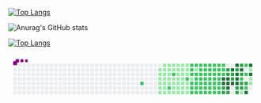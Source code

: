 

[![Top Langs](https://github-readme-stats.vercel.app/api/top-langs/?username=blackgreenc&layout=compact&exclude_repo=loginsystem,algorithm_and_datastruct,Donation_Tree,spring_practice)](https://github.com/anuraghazra/github-readme-stats)

![Anurag's GitHub stats](https://github-readme-stats.vercel.app/api?username=blackgreenc&show_icons=true&theme=tokyonight)


[![Top Langs](https://github-readme-stats.vercel.app/api/top-langs/?username=blackgreenc&layout=compact&theme=tokyonight)](https://github.com/anuraghazra/github-readme-stats)

<svg viewBox="-16 -32 880 192" width="880" height="192" xmlns="http://www.w3.org/2000/svg"><style>@keyframes c0{56.32%{fill:var(--c2)}56.34%,to{fill:var(--ce)}}@keyframes c1{11.4%{fill:var(--c1)}11.42%,to{fill:var(--ce)}}@keyframes c2{11.65%{fill:var(--c1)}11.67%,to{fill:var(--ce)}}@keyframes c3{17.86%{fill:var(--c1)}17.88%,to{fill:var(--ce)}}@keyframes c4{18.1%{fill:var(--c1)}18.12%,to{fill:var(--ce)}}@keyframes c5{18.35%{fill:var(--c1)}18.37%,to{fill:var(--ce)}}@keyframes c6{22.07%{fill:var(--c1)}22.09%,to{fill:var(--ce)}}@keyframes c7{8.43%{fill:var(--c1)}8.45%,to{fill:var(--ce)}}@keyframes c8{11.16%{fill:var(--c1)}11.18%,to{fill:var(--ce)}}@keyframes c9{11.9%{fill:var(--c1)}11.92%,to{fill:var(--ce)}}@keyframes ca{17.61%{fill:var(--c1)}17.63%,to{fill:var(--ce)}}@keyframes cb{17.36%{fill:var(--c1)}17.38%,to{fill:var(--ce)}}@keyframes cc{18.6%{fill:var(--c1)}18.62%,to{fill:var(--ce)}}@keyframes cd{18.85%{fill:var(--c1)}18.87%,to{fill:var(--ce)}}@keyframes ce{8.67%{fill:var(--c1)}8.69%,to{fill:var(--ce)}}@keyframes cf{10.91%{fill:var(--c1)}10.93%,to{fill:var(--ce)}}@keyframes cg{12.15%{fill:var(--c1)}12.17%,to{fill:var(--ce)}}@keyframes ch{12.4%{fill:var(--c1)}12.42%,to{fill:var(--ce)}}@keyframes ci{17.11%{fill:var(--c1)}17.13%,to{fill:var(--ce)}}@keyframes cj{50.11%{fill:var(--c2)}50.13%,to{fill:var(--ce)}}@keyframes ck{19.1%{fill:var(--c1)}19.12%,to{fill:var(--ce)}}@keyframes cl{8.92%{fill:var(--c1)}8.94%,to{fill:var(--ce)}}@keyframes cm{10.66%{fill:var(--c1)}10.68%,to{fill:var(--ce)}}@keyframes cn{51.11%{fill:var(--c2)}51.13%,to{fill:var(--ce)}}@keyframes co{12.65%{fill:var(--c1)}12.67%,to{fill:var(--ce)}}@keyframes cp{16.86%{fill:var(--c1)}16.88%,to{fill:var(--ce)}}@keyframes cq{16.62%{fill:var(--c1)}16.64%,to{fill:var(--ce)}}@keyframes cr{19.34%{fill:var(--c1)}19.36%,to{fill:var(--ce)}}@keyframes cs{9.17%{fill:var(--c1)}9.19%,to{fill:var(--ce)}}@keyframes ct{10.41%{fill:var(--c1)}10.43%,to{fill:var(--ce)}}@keyframes cu{14.63%{fill:var(--c1)}14.65%,to{fill:var(--ce)}}@keyframes cv{12.89%{fill:var(--c1)}12.91%,to{fill:var(--ce)}}@keyframes cw{15.13%{fill:var(--c1)}15.15%,to{fill:var(--ce)}}@keyframes cx{16.37%{fill:var(--c1)}16.39%,to{fill:var(--ce)}}@keyframes cy{19.59%{fill:var(--c1)}19.61%,to{fill:var(--ce)}}@keyframes cz{9.42%{fill:var(--c1)}9.44%,to{fill:var(--ce)}}@keyframes c10{10.16%{fill:var(--c1)}10.18%,to{fill:var(--ce)}}@keyframes c11{13.39%{fill:var(--c1)}13.41%,to{fill:var(--ce)}}@keyframes c12{13.14%{fill:var(--c1)}13.16%,to{fill:var(--ce)}}@keyframes c13{15.37%{fill:var(--c1)}15.39%,to{fill:var(--ce)}}@keyframes c14{16.12%{fill:var(--c1)}16.14%,to{fill:var(--ce)}}@keyframes c15{19.84%{fill:var(--c1)}19.86%,to{fill:var(--ce)}}@keyframes c16{9.67%{fill:var(--c1)}9.69%,to{fill:var(--ce)}}@keyframes c17{9.92%{fill:var(--c1)}9.94%,to{fill:var(--ce)}}@keyframes c18{13.64%{fill:var(--c1)}13.66%,to{fill:var(--ce)}}@keyframes c19{34.23%{fill:var(--c2)}34.25%,to{fill:var(--ce)}}@keyframes c1a{15.62%{fill:var(--c1)}15.64%,to{fill:var(--ce)}}@keyframes c1b{15.87%{fill:var(--c1)}15.89%,to{fill:var(--ce)}}@keyframes c1c{20.09%{fill:var(--c1)}20.11%,to{fill:var(--ce)}}@keyframes c1d{52.6%{fill:var(--c2)}52.62%,to{fill:var(--ce)}}@keyframes c1e{33.49%{fill:var(--c2)}33.51%,to{fill:var(--ce)}}@keyframes c1f{34.73%{fill:var(--c2)}34.75%,to{fill:var(--ce)}}@keyframes c1g{34.48%{fill:var(--c1)}34.5%,to{fill:var(--ce)}}@keyframes c1h{44.66%{fill:var(--c2)}44.68%,to{fill:var(--ce)}}@keyframes c1i{44.41%{fill:var(--c2)}44.43%,to{fill:var(--ce)}}@keyframes c1j{48.63%{fill:var(--c2)}48.65%,to{fill:var(--ce)}}@keyframes c1k{32.99%{fill:var(--c2)}33.01%,to{fill:var(--ce)}}@keyframes c1l{33.24%{fill:var(--c1)}33.26%,to{fill:var(--ce)}}@keyframes c1m{34.98%{fill:var(--c2)}35%,to{fill:var(--ce)}}@keyframes c1n{41.18%{fill:var(--c2)}41.2%,to{fill:var(--ce)}}@keyframes c1o{41.43%{fill:var(--c2)}41.45%,to{fill:var(--ce)}}@keyframes c1p{44.16%{fill:var(--c2)}44.18%,to{fill:var(--ce)}}@keyframes c1q{45.4%{fill:var(--c2)}45.42%,to{fill:var(--ce)}}@keyframes c1r{38.2%{fill:var(--c2)}38.22%,to{fill:var(--ce)}}@keyframes c1s{38.45%{fill:var(--c2)}38.47%,to{fill:var(--ce)}}@keyframes c1t{35.23%{fill:var(--c2)}35.25%,to{fill:var(--ce)}}@keyframes c1u{40.93%{fill:var(--c2)}40.95%,to{fill:var(--ce)}}@keyframes c1v{41.68%{fill:var(--c2)}41.7%,to{fill:var(--ce)}}@keyframes c1w{43.91%{fill:var(--c2)}43.93%,to{fill:var(--ce)}}@keyframes c1x{45.65%{fill:var(--c2)}45.67%,to{fill:var(--ce)}}@keyframes c1y{37.96%{fill:var(--c2)}37.98%,to{fill:var(--ce)}}@keyframes c1z{38.7%{fill:var(--c2)}38.72%,to{fill:var(--ce)}}@keyframes c20{35.47%{fill:var(--c2)}35.49%,to{fill:var(--ce)}}@keyframes c21{40.68%{fill:var(--c2)}40.7%,to{fill:var(--ce)}}@keyframes c22{41.93%{fill:var(--c2)}41.95%,to{fill:var(--ce)}}@keyframes c23{43.66%{fill:var(--c2)}43.68%,to{fill:var(--ce)}}@keyframes c24{45.9%{fill:var(--c2)}45.92%,to{fill:var(--ce)}}@keyframes c25{37.71%{fill:var(--c2)}37.73%,to{fill:var(--ce)}}@keyframes c26{38.95%{fill:var(--c2)}38.97%,to{fill:var(--ce)}}@keyframes c27{35.72%{fill:var(--c2)}35.74%,to{fill:var(--ce)}}@keyframes c28{40.44%{fill:var(--c2)}40.46%,to{fill:var(--ce)}}@keyframes c29{42.17%{fill:var(--c2)}42.19%,to{fill:var(--ce)}}@keyframes c2a{43.41%{fill:var(--c2)}43.43%,to{fill:var(--ce)}}@keyframes c2b{46.14%{fill:var(--c2)}46.16%,to{fill:var(--ce)}}@keyframes c2c{37.46%{fill:var(--c2)}37.48%,to{fill:var(--ce)}}@keyframes c2d{39.2%{fill:var(--c2)}39.22%,to{fill:var(--ce)}}@keyframes c2e{35.97%{fill:var(--c2)}35.99%,to{fill:var(--ce)}}@keyframes c2f{40.19%{fill:var(--c2)}40.21%,to{fill:var(--ce)}}@keyframes c2g{42.42%{fill:var(--c2)}42.44%,to{fill:var(--ce)}}@keyframes c2h{43.17%{fill:var(--c2)}43.19%,to{fill:var(--ce)}}@keyframes c2i{46.39%{fill:var(--c2)}46.41%,to{fill:var(--ce)}}@keyframes c2j{37.21%{fill:var(--c2)}37.23%,to{fill:var(--ce)}}@keyframes c2k{39.44%{fill:var(--c2)}39.46%,to{fill:var(--ce)}}@keyframes c2l{36.22%{fill:var(--c2)}36.24%,to{fill:var(--ce)}}@keyframes c2m{39.94%{fill:var(--c2)}39.96%,to{fill:var(--ce)}}@keyframes c2n{42.67%{fill:var(--c2)}42.69%,to{fill:var(--ce)}}@keyframes c2o{42.92%{fill:var(--c2)}42.94%,to{fill:var(--ce)}}@keyframes c2p{46.64%{fill:var(--c2)}46.66%,to{fill:var(--ce)}}@keyframes c2q{36.96%{fill:var(--c2)}36.98%,to{fill:var(--ce)}}@keyframes c2r{36.71%{fill:var(--c2)}36.73%,to{fill:var(--ce)}}@keyframes c2s{36.47%{fill:var(--c2)}36.49%,to{fill:var(--ce)}}@keyframes c2t{82.87%{fill:var(--c4)}82.89%,to{fill:var(--ce)}}@keyframes c2u{83.12%{fill:var(--c4)}83.14%,to{fill:var(--ce)}}@keyframes c2v{73.44%{fill:var(--c3)}73.46%,to{fill:var(--ce)}}@keyframes c2w{73.69%{fill:var(--c3)}73.71%,to{fill:var(--ce)}}@keyframes c2x{71.7%{fill:var(--c3)}71.72%,to{fill:var(--ce)}}@keyframes c2y{71.95%{fill:var(--c3)}71.97%,to{fill:var(--ce)}}@keyframes c2z{82.62%{fill:var(--c4)}82.64%,to{fill:var(--ce)}}@keyframes c30{82.37%{fill:var(--c4)}82.39%,to{fill:var(--ce)}}@keyframes c31{83.61%{fill:var(--c4)}83.63%,to{fill:var(--ce)}}@keyframes c32{73.94%{fill:var(--c3)}73.96%,to{fill:var(--ce)}}@keyframes c33{80.88%{fill:var(--c4)}80.9%,to{fill:var(--ce)}}@keyframes c34{78.65%{fill:var(--c3)}78.67%,to{fill:var(--ce)}}@keyframes c35{78.9%{fill:var(--c3)}78.92%,to{fill:var(--ce)}}@keyframes c36{82.12%{fill:var(--c4)}82.14%,to{fill:var(--ce)}}@keyframes c37{80.39%{fill:var(--c4)}80.41%,to{fill:var(--ce)}}@keyframes c38{80.14%{fill:var(--c3)}80.16%,to{fill:var(--ce)}}@keyframes c39{81.38%{fill:var(--c4)}81.4%,to{fill:var(--ce)}}@keyframes c3a{79.15%{fill:var(--c4)}79.17%,to{fill:var(--ce)}}@keyframes c3b{81.88%{fill:var(--c4)}81.9%,to{fill:var(--ce)}}@keyframes c3c{74.68%{fill:var(--c3)}74.7%,to{fill:var(--ce)}}@keyframes c3d{66.49%{fill:var(--c3)}66.51%,to{fill:var(--ce)}}@keyframes c3e{70.21%{fill:var(--c3)}70.23%,to{fill:var(--ce)}}@keyframes c3f{79.89%{fill:var(--c4)}79.91%,to{fill:var(--ce)}}@keyframes c3g{69.22%{fill:var(--c3)}69.24%,to{fill:var(--ce)}}@keyframes c3h{68.97%{fill:var(--c2)}68.99%,to{fill:var(--ce)}}@keyframes c3i{75.18%{fill:var(--c3)}75.2%,to{fill:var(--ce)}}@keyframes c3j{74.93%{fill:var(--c3)}74.95%,to{fill:var(--ce)}}@keyframes c3k{66.24%{fill:var(--c1)}66.26%,to{fill:var(--ce)}}@keyframes c3l{29.77%{fill:var(--c2)}29.79%,to{fill:var(--ce)}}@keyframes c3m{64.01%{fill:var(--c2)}64.03%,to{fill:var(--ce)}}@keyframes c3n{68.48%{fill:var(--c3)}68.5%,to{fill:var(--ce)}}@keyframes c3o{68.23%{fill:var(--c2)}68.25%,to{fill:var(--ce)}}@keyframes c3p{84.85%{fill:var(--c4)}84.87%,to{fill:var(--ce)}}@keyframes c3q{86.59%{fill:var(--c4)}86.61%,to{fill:var(--ce)}}@keyframes c3r{29.27%{fill:var(--c1)}29.29%,to{fill:var(--ce)}}@keyframes c3s{86.09%{fill:var(--c4)}86.11%,to{fill:var(--ce)}}@keyframes c3t{28.28%{fill:var(--c1)}28.3%,to{fill:var(--ce)}}@keyframes c3u{28.03%{fill:var(--c1)}28.05%,to{fill:var(--ce)}}@keyframes u0{8.43%{transform:scale(0,1)}8.45%,8.67%{transform:scale(.02,1)}8.69%,8.92%{transform:scale(.04,1)}8.94%,9.17%{transform:scale(.06,1)}9.19%,9.42%{transform:scale(.08,1)}9.44%,9.67%{transform:scale(.1,1)}9.69%,9.92%{transform:scale(.13,1)}10.16%,9.94%{transform:scale(.15,1)}10.18%,10.41%{transform:scale(.17,1)}10.43%,10.66%{transform:scale(.19,1)}10.68%,10.91%{transform:scale(.21,1)}10.93%,11.16%{transform:scale(.23,1)}11.18%,11.4%{transform:scale(.25,1)}11.42%,11.65%{transform:scale(.27,1)}11.67%,11.9%{transform:scale(.29,1)}11.92%,12.15%{transform:scale(.31,1)}12.17%,12.4%{transform:scale(.33,1)}12.42%,12.65%{transform:scale(.35,1)}12.67%,12.89%{transform:scale(.38,1)}12.91%,13.14%{transform:scale(.4,1)}13.16%,13.39%{transform:scale(.42,1)}13.41%,13.64%{transform:scale(.44,1)}13.66%,14.63%{transform:scale(.46,1)}14.65%,15.13%{transform:scale(.48,1)}15.15%,15.37%{transform:scale(.5,1)}15.39%,15.62%{transform:scale(.52,1)}15.64%,15.87%{transform:scale(.54,1)}15.89%,16.12%{transform:scale(.56,1)}16.14%,16.37%{transform:scale(.58,1)}16.39%,16.62%{transform:scale(.6,1)}16.64%,16.86%{transform:scale(.63,1)}16.88%,17.11%{transform:scale(.65,1)}17.13%,17.36%{transform:scale(.67,1)}17.38%,17.61%{transform:scale(.69,1)}17.63%,17.86%{transform:scale(.71,1)}17.88%,18.1%{transform:scale(.73,1)}18.12%,18.35%{transform:scale(.75,1)}18.37%,18.6%{transform:scale(.77,1)}18.62%,18.85%{transform:scale(.79,1)}18.87%,19.1%{transform:scale(.81,1)}19.12%,19.34%{transform:scale(.83,1)}19.36%,19.59%{transform:scale(.85,1)}19.61%,19.84%{transform:scale(.88,1)}19.86%,20.09%{transform:scale(.9,1)}20.11%,22.07%{transform:scale(.92,1)}22.09%,28.03%{transform:scale(.94,1)}28.05%,28.28%{transform:scale(.96,1)}28.3%,29.27%{transform:scale(.98,1)}29.29%,to{transform:scale(1,1)}}@keyframes u1{29.77%{transform:scale(0,1)}29.79%,32.99%{transform:scale(.5,1)}33.01%,to{transform:scale(1,1)}}@keyframes u2{33.24%{transform:scale(0,1)}33.26%,to{transform:scale(1,1)}}@keyframes u3{33.49%{transform:scale(0,1)}33.51%,34.23%{transform:scale(.5,1)}34.25%,to{transform:scale(1,1)}}@keyframes u4{34.48%{transform:scale(0,1)}34.5%,to{transform:scale(1,1)}}@keyframes u5{34.73%{transform:scale(0,1)}34.75%,34.98%{transform:scale(.02,1)}35%,35.23%{transform:scale(.04,1)}35.25%,35.47%{transform:scale(.06,1)}35.49%,35.72%{transform:scale(.08,1)}35.74%,35.97%{transform:scale(.1,1)}35.99%,36.22%{transform:scale(.12,1)}36.24%,36.47%{transform:scale(.13,1)}36.49%,36.71%{transform:scale(.15,1)}36.73%,36.96%{transform:scale(.17,1)}36.98%,37.21%{transform:scale(.19,1)}37.23%,37.46%{transform:scale(.21,1)}37.48%,37.71%{transform:scale(.23,1)}37.73%,37.96%{transform:scale(.25,1)}37.98%,38.2%{transform:scale(.27,1)}38.22%,38.45%{transform:scale(.29,1)}38.47%,38.7%{transform:scale(.31,1)}38.72%,38.95%{transform:scale(.33,1)}38.97%,39.2%{transform:scale(.35,1)}39.22%,39.44%{transform:scale(.37,1)}39.46%,39.94%{transform:scale(.38,1)}39.96%,40.19%{transform:scale(.4,1)}40.21%,40.44%{transform:scale(.42,1)}40.46%,40.68%{transform:scale(.44,1)}40.7%,40.93%{transform:scale(.46,1)}40.95%,41.18%{transform:scale(.48,1)}41.2%,41.43%{transform:scale(.5,1)}41.45%,41.68%{transform:scale(.52,1)}41.7%,41.93%{transform:scale(.54,1)}41.95%,42.17%{transform:scale(.56,1)}42.19%,42.42%{transform:scale(.58,1)}42.44%,42.67%{transform:scale(.6,1)}42.69%,42.92%{transform:scale(.62,1)}42.94%,43.17%{transform:scale(.63,1)}43.19%,43.41%{transform:scale(.65,1)}43.43%,43.66%{transform:scale(.67,1)}43.68%,43.91%{transform:scale(.69,1)}43.93%,44.16%{transform:scale(.71,1)}44.18%,44.41%{transform:scale(.73,1)}44.43%,44.66%{transform:scale(.75,1)}44.68%,45.4%{transform:scale(.77,1)}45.42%,45.65%{transform:scale(.79,1)}45.67%,45.9%{transform:scale(.81,1)}45.92%,46.14%{transform:scale(.83,1)}46.16%,46.39%{transform:scale(.85,1)}46.41%,46.64%{transform:scale(.87,1)}46.66%,48.63%{transform:scale(.88,1)}48.65%,50.11%{transform:scale(.9,1)}50.13%,51.11%{transform:scale(.92,1)}51.13%,52.6%{transform:scale(.94,1)}52.62%,56.32%{transform:scale(.96,1)}56.34%,64.01%{transform:scale(.98,1)}64.03%,to{transform:scale(1,1)}}@keyframes u6{66.24%{transform:scale(0,1)}66.26%,to{transform:scale(1,1)}}@keyframes u7{66.49%{transform:scale(0,1)}66.51%,to{transform:scale(1,1)}}@keyframes u8{68.23%{transform:scale(0,1)}68.25%,to{transform:scale(1,1)}}@keyframes u9{68.48%{transform:scale(0,1)}68.5%,to{transform:scale(1,1)}}@keyframes ua{68.97%{transform:scale(0,1)}68.99%,to{transform:scale(1,1)}}@keyframes ub{69.22%{transform:scale(0,1)}69.24%,70.21%{transform:scale(.08,1)}70.23%,71.7%{transform:scale(.17,1)}71.72%,71.95%{transform:scale(.25,1)}71.97%,73.44%{transform:scale(.33,1)}73.46%,73.69%{transform:scale(.42,1)}73.71%,73.94%{transform:scale(.5,1)}73.96%,74.68%{transform:scale(.58,1)}74.7%,74.93%{transform:scale(.67,1)}74.95%,75.18%{transform:scale(.75,1)}75.2%,78.65%{transform:scale(.83,1)}78.67%,78.9%{transform:scale(.92,1)}78.92%,to{transform:scale(1,1)}}@keyframes uc{79.15%{transform:scale(0,1)}79.17%,79.89%{transform:scale(.5,1)}79.91%,to{transform:scale(1,1)}}@keyframes ud{80.14%{transform:scale(0,1)}80.16%,to{transform:scale(1,1)}}@keyframes ue{80.39%{transform:scale(0,1)}80.41%,80.88%{transform:scale(.08,1)}80.9%,81.38%{transform:scale(.15,1)}81.4%,81.88%{transform:scale(.23,1)}81.9%,82.12%{transform:scale(.31,1)}82.14%,82.37%{transform:scale(.38,1)}82.39%,82.62%{transform:scale(.46,1)}82.64%,82.87%{transform:scale(.54,1)}82.89%,83.12%{transform:scale(.62,1)}83.14%,83.61%{transform:scale(.69,1)}83.63%,84.85%{transform:scale(.77,1)}84.87%,86.09%{transform:scale(.85,1)}86.11%,86.59%{transform:scale(.92,1)}86.61%,to{transform:scale(1,1)}}@keyframes s0{0%,99.75%{transform:translate(0,-16px)}.25%{transform:translate(0,0)}9.68%{transform:translate(608px,0)}13.9%,33.75%,9.93%{transform:translate(608px,16px)}11.41%{transform:translate(512px,16px)}11.66%{transform:translate(512px,32px)}12.16%{transform:translate(544px,32px)}12.41%{transform:translate(544px,48px)}13.15%{transform:translate(592px,48px)}13.4%{transform:translate(592px,32px)}13.65%{transform:translate(608px,32px)}14.39%{transform:translate(576px,16px)}15.14%{transform:translate(576px,64px)}15.63%{transform:translate(608px,64px)}15.88%,20.35%,49.13%{transform:translate(608px,80px)}16.63%,21.09%{transform:translate(560px,80px)}16.87%,50.62%{transform:translate(560px,64px)}17.37%{transform:translate(528px,64px)}17.62%{transform:translate(528px,48px)}17.87%{transform:translate(512px,48px)}18.36%{transform:translate(512px,80px)}18.61%{transform:translate(528px,80px)}18.86%{transform:translate(528px,96px)}20.1%,48.88%{transform:translate(608px,96px)}21.34%{transform:translate(560px,96px)}22.08%{transform:translate(512px,96px)}22.33%{transform:translate(512px,112px)}27.3%,65.51%,67.49%{transform:translate(832px,112px)}28.29%,64.52%{transform:translate(832px,48px)}28.54%{transform:translate(848px,48px)}29.03%{transform:translate(848px,16px)}29.53%{transform:translate(816px,16px)}30.02%,63.28%{transform:translate(816px,-16px)}32.75%{transform:translate(640px,-16px)}33.25%{transform:translate(640px,16px)}34.24%{transform:translate(608px,48px)}34.49%{transform:translate(624px,48px)}34.74%,52.11%{transform:translate(624px,32px)}36.48%,61.29%{transform:translate(736px,32px)}36.97%,61.79%{transform:translate(736px,0)}38.21%{transform:translate(656px,0)}38.46%{transform:translate(656px,16px)}39.45%{transform:translate(720px,16px)}39.95%{transform:translate(720px,48px)}41.19%{transform:translate(640px,48px)}41.44%,44.91%{transform:translate(640px,64px)}42.68%,60.55%{transform:translate(720px,64px)}42.93%,46.9%,73.2%{transform:translate(720px,80px)}44.42%,48.39%{transform:translate(624px,80px)}44.67%{transform:translate(624px,64px)}45.41%{transform:translate(640px,96px)}46.65%{transform:translate(720px,96px)}48.64%{transform:translate(624px,96px)}50.12%{transform:translate(544px,80px)}50.37%{transform:translate(544px,64px)}51.12%{transform:translate(560px,32px)}52.61%{transform:translate(624px,0)}55.33%{transform:translate(448px,0)}56.33%{transform:translate(448px,64px)}61.04%,72.46%{transform:translate(720px,32px)}62.28%,77.67%,80.65%{transform:translate(768px,0)}62.53%,77.42%{transform:translate(768px,-16px)}64.27%,68.73%{transform:translate(816px,48px)}66%{transform:translate(800px,112px)}66.25%{transform:translate(800px,96px)}66.5%,74.44%{transform:translate(784px,96px)}66.75%{transform:translate(784px,112px)}67.99%{transform:translate(832px,80px)}68.24%,84.62%{transform:translate(816px,80px)}68.98%,79.4%{transform:translate(800px,48px)}69.23%,75.68%{transform:translate(800px,32px)}69.48%,75.93%{transform:translate(816px,32px)}69.98%,76.43%{transform:translate(816px,0)}70.22%,76.67%{transform:translate(800px,0)}70.47%,76.92%{transform:translate(800px,-16px)}71.22%{transform:translate(752px,-16px)}71.96%,78.41%{transform:translate(752px,32px)}73.45%{transform:translate(736px,80px)}73.7%{transform:translate(736px,96px)}74.69%{transform:translate(784px,80px)}74.94%{transform:translate(800px,80px)}77.92%{transform:translate(752px,0)}78.66%{transform:translate(768px,32px)}78.91%{transform:translate(768px,48px)}79.9%{transform:translate(800px,16px)}80.15%,81.14%{transform:translate(784px,16px)}80.4%{transform:translate(784px,0)}80.89%{transform:translate(768px,16px)}81.89%{transform:translate(784px,64px)}82.38%,83.37%{transform:translate(752px,64px)}82.63%{transform:translate(752px,48px)}82.88%{transform:translate(736px,48px)}83.13%{transform:translate(736px,64px)}83.62%{transform:translate(752px,80px)}84.86%{transform:translate(816px,96px)}85.11%{transform:translate(832px,96px)}86.6%{transform:translate(832px,0)}98.51%{transform:translate(64px,0)}98.76%{transform:translate(64px,-16px)}}@keyframes s1{0%,99.75%{transform:translate(16px,-16px)}.25%{transform:translate(0,-16px)}.5%{transform:translate(0,0)}9.93%{transform:translate(608px,0)}10.17%,14.14%,34%{transform:translate(608px,16px)}11.66%{transform:translate(512px,16px)}11.91%{transform:translate(512px,32px)}12.41%{transform:translate(544px,32px)}12.66%{transform:translate(544px,48px)}13.4%{transform:translate(592px,48px)}13.65%{transform:translate(592px,32px)}13.9%{transform:translate(608px,32px)}14.64%{transform:translate(576px,16px)}15.38%{transform:translate(576px,64px)}15.88%{transform:translate(608px,64px)}16.13%,20.6%,49.38%{transform:translate(608px,80px)}16.87%,21.34%{transform:translate(560px,80px)}17.12%,50.87%{transform:translate(560px,64px)}17.62%{transform:translate(528px,64px)}17.87%{transform:translate(528px,48px)}18.11%{transform:translate(512px,48px)}18.61%{transform:translate(512px,80px)}18.86%{transform:translate(528px,80px)}19.11%{transform:translate(528px,96px)}20.35%,49.13%{transform:translate(608px,96px)}21.59%{transform:translate(560px,96px)}22.33%{transform:translate(512px,96px)}22.58%{transform:translate(512px,112px)}27.54%,65.76%,67.74%{transform:translate(832px,112px)}28.54%,64.76%{transform:translate(832px,48px)}28.78%{transform:translate(848px,48px)}29.28%{transform:translate(848px,16px)}29.78%{transform:translate(816px,16px)}30.27%,63.52%{transform:translate(816px,-16px)}33%{transform:translate(640px,-16px)}33.5%{transform:translate(640px,16px)}34.49%{transform:translate(608px,48px)}34.74%{transform:translate(624px,48px)}34.99%,52.36%{transform:translate(624px,32px)}36.72%,61.54%{transform:translate(736px,32px)}37.22%,62.03%{transform:translate(736px,0)}38.46%{transform:translate(656px,0)}38.71%{transform:translate(656px,16px)}39.7%{transform:translate(720px,16px)}40.2%{transform:translate(720px,48px)}41.44%{transform:translate(640px,48px)}41.69%,45.16%{transform:translate(640px,64px)}42.93%,60.79%{transform:translate(720px,64px)}43.18%,47.15%,73.45%{transform:translate(720px,80px)}44.67%,48.64%{transform:translate(624px,80px)}44.91%{transform:translate(624px,64px)}45.66%{transform:translate(640px,96px)}46.9%{transform:translate(720px,96px)}48.88%{transform:translate(624px,96px)}50.37%{transform:translate(544px,80px)}50.62%{transform:translate(544px,64px)}51.36%{transform:translate(560px,32px)}52.85%{transform:translate(624px,0)}55.58%{transform:translate(448px,0)}56.58%{transform:translate(448px,64px)}61.29%,72.7%{transform:translate(720px,32px)}62.53%,77.92%,80.89%{transform:translate(768px,0)}62.78%,77.67%{transform:translate(768px,-16px)}64.52%,68.98%{transform:translate(816px,48px)}66.25%{transform:translate(800px,112px)}66.5%{transform:translate(800px,96px)}66.75%,74.69%{transform:translate(784px,96px)}67%{transform:translate(784px,112px)}68.24%{transform:translate(832px,80px)}68.49%,84.86%{transform:translate(816px,80px)}69.23%,79.65%{transform:translate(800px,48px)}69.48%,75.93%{transform:translate(800px,32px)}69.73%,76.18%{transform:translate(816px,32px)}70.22%,76.67%{transform:translate(816px,0)}70.47%,76.92%{transform:translate(800px,0)}70.72%,77.17%{transform:translate(800px,-16px)}71.46%{transform:translate(752px,-16px)}72.21%,78.66%{transform:translate(752px,32px)}73.7%{transform:translate(736px,80px)}73.95%{transform:translate(736px,96px)}74.94%{transform:translate(784px,80px)}75.19%{transform:translate(800px,80px)}78.16%{transform:translate(752px,0)}78.91%{transform:translate(768px,32px)}79.16%{transform:translate(768px,48px)}80.15%{transform:translate(800px,16px)}80.4%,81.39%{transform:translate(784px,16px)}80.65%{transform:translate(784px,0)}81.14%{transform:translate(768px,16px)}82.13%{transform:translate(784px,64px)}82.63%,83.62%{transform:translate(752px,64px)}82.88%{transform:translate(752px,48px)}83.13%{transform:translate(736px,48px)}83.37%{transform:translate(736px,64px)}83.87%{transform:translate(752px,80px)}85.11%{transform:translate(816px,96px)}85.36%{transform:translate(832px,96px)}86.85%{transform:translate(832px,0)}98.76%{transform:translate(64px,0)}99.01%{transform:translate(64px,-16px)}}@keyframes s2{0%,99.75%{transform:translate(32px,-16px)}.5%{transform:translate(0,-16px)}.74%{transform:translate(0,0)}10.17%{transform:translate(608px,0)}10.42%,14.39%,34.24%{transform:translate(608px,16px)}11.91%{transform:translate(512px,16px)}12.16%{transform:translate(512px,32px)}12.66%{transform:translate(544px,32px)}12.9%{transform:translate(544px,48px)}13.65%{transform:translate(592px,48px)}13.9%{transform:translate(592px,32px)}14.14%{transform:translate(608px,32px)}14.89%{transform:translate(576px,16px)}15.63%{transform:translate(576px,64px)}16.13%{transform:translate(608px,64px)}16.38%,20.84%,49.63%{transform:translate(608px,80px)}17.12%,21.59%{transform:translate(560px,80px)}17.37%,51.12%{transform:translate(560px,64px)}17.87%{transform:translate(528px,64px)}18.11%{transform:translate(528px,48px)}18.36%{transform:translate(512px,48px)}18.86%{transform:translate(512px,80px)}19.11%{transform:translate(528px,80px)}19.35%{transform:translate(528px,96px)}20.6%,49.38%{transform:translate(608px,96px)}21.84%{transform:translate(560px,96px)}22.58%{transform:translate(512px,96px)}22.83%{transform:translate(512px,112px)}27.79%,66%,67.99%{transform:translate(832px,112px)}28.78%,65.01%{transform:translate(832px,48px)}29.03%{transform:translate(848px,48px)}29.53%{transform:translate(848px,16px)}30.02%{transform:translate(816px,16px)}30.52%,63.77%{transform:translate(816px,-16px)}33.25%{transform:translate(640px,-16px)}33.75%{transform:translate(640px,16px)}34.74%{transform:translate(608px,48px)}34.99%{transform:translate(624px,48px)}35.24%,52.61%{transform:translate(624px,32px)}36.97%,61.79%{transform:translate(736px,32px)}37.47%,62.28%{transform:translate(736px,0)}38.71%{transform:translate(656px,0)}38.96%{transform:translate(656px,16px)}39.95%{transform:translate(720px,16px)}40.45%{transform:translate(720px,48px)}41.69%{transform:translate(640px,48px)}41.94%,45.41%{transform:translate(640px,64px)}43.18%,61.04%{transform:translate(720px,64px)}43.42%,47.39%,73.7%{transform:translate(720px,80px)}44.91%,48.88%{transform:translate(624px,80px)}45.16%{transform:translate(624px,64px)}45.91%{transform:translate(640px,96px)}47.15%{transform:translate(720px,96px)}49.13%{transform:translate(624px,96px)}50.62%{transform:translate(544px,80px)}50.87%{transform:translate(544px,64px)}51.61%{transform:translate(560px,32px)}53.1%{transform:translate(624px,0)}55.83%{transform:translate(448px,0)}56.82%{transform:translate(448px,64px)}61.54%,72.95%{transform:translate(720px,32px)}62.78%,78.16%,81.14%{transform:translate(768px,0)}63.03%,77.92%{transform:translate(768px,-16px)}64.76%,69.23%{transform:translate(816px,48px)}66.5%{transform:translate(800px,112px)}66.75%{transform:translate(800px,96px)}67%,74.94%{transform:translate(784px,96px)}67.25%{transform:translate(784px,112px)}68.49%{transform:translate(832px,80px)}68.73%,85.11%{transform:translate(816px,80px)}69.48%,79.9%{transform:translate(800px,48px)}69.73%,76.18%{transform:translate(800px,32px)}69.98%,76.43%{transform:translate(816px,32px)}70.47%,76.92%{transform:translate(816px,0)}70.72%,77.17%{transform:translate(800px,0)}70.97%,77.42%{transform:translate(800px,-16px)}71.71%{transform:translate(752px,-16px)}72.46%,78.91%{transform:translate(752px,32px)}73.95%{transform:translate(736px,80px)}74.19%{transform:translate(736px,96px)}75.19%{transform:translate(784px,80px)}75.43%{transform:translate(800px,80px)}78.41%{transform:translate(752px,0)}79.16%{transform:translate(768px,32px)}79.4%{transform:translate(768px,48px)}80.4%{transform:translate(800px,16px)}80.65%,81.64%{transform:translate(784px,16px)}80.89%{transform:translate(784px,0)}81.39%{transform:translate(768px,16px)}82.38%{transform:translate(784px,64px)}82.88%,83.87%{transform:translate(752px,64px)}83.13%{transform:translate(752px,48px)}83.37%{transform:translate(736px,48px)}83.62%{transform:translate(736px,64px)}84.12%{transform:translate(752px,80px)}85.36%{transform:translate(816px,96px)}85.61%{transform:translate(832px,96px)}87.1%{transform:translate(832px,0)}99.01%{transform:translate(64px,0)}99.26%{transform:translate(64px,-16px)}}@keyframes s3{0%,99.75%{transform:translate(48px,-16px)}.74%{transform:translate(0,-16px)}.99%{transform:translate(0,0)}10.42%{transform:translate(608px,0)}10.67%,14.64%,34.49%{transform:translate(608px,16px)}12.16%{transform:translate(512px,16px)}12.41%{transform:translate(512px,32px)}12.9%{transform:translate(544px,32px)}13.15%{transform:translate(544px,48px)}13.9%{transform:translate(592px,48px)}14.14%{transform:translate(592px,32px)}14.39%{transform:translate(608px,32px)}15.14%{transform:translate(576px,16px)}15.88%{transform:translate(576px,64px)}16.38%{transform:translate(608px,64px)}16.63%,21.09%,49.88%{transform:translate(608px,80px)}17.37%,21.84%{transform:translate(560px,80px)}17.62%,51.36%{transform:translate(560px,64px)}18.11%{transform:translate(528px,64px)}18.36%{transform:translate(528px,48px)}18.61%{transform:translate(512px,48px)}19.11%{transform:translate(512px,80px)}19.35%{transform:translate(528px,80px)}19.6%{transform:translate(528px,96px)}20.84%,49.63%{transform:translate(608px,96px)}22.08%{transform:translate(560px,96px)}22.83%{transform:translate(512px,96px)}23.08%{transform:translate(512px,112px)}28.04%,66.25%,68.24%{transform:translate(832px,112px)}29.03%,65.26%{transform:translate(832px,48px)}29.28%{transform:translate(848px,48px)}29.78%{transform:translate(848px,16px)}30.27%{transform:translate(816px,16px)}30.77%,64.02%{transform:translate(816px,-16px)}33.5%{transform:translate(640px,-16px)}34%{transform:translate(640px,16px)}34.99%{transform:translate(608px,48px)}35.24%{transform:translate(624px,48px)}35.48%,52.85%{transform:translate(624px,32px)}37.22%,62.03%{transform:translate(736px,32px)}37.72%,62.53%{transform:translate(736px,0)}38.96%{transform:translate(656px,0)}39.21%{transform:translate(656px,16px)}40.2%{transform:translate(720px,16px)}40.69%{transform:translate(720px,48px)}41.94%{transform:translate(640px,48px)}42.18%,45.66%{transform:translate(640px,64px)}43.42%,61.29%{transform:translate(720px,64px)}43.67%,47.64%,73.95%{transform:translate(720px,80px)}45.16%,49.13%{transform:translate(624px,80px)}45.41%{transform:translate(624px,64px)}46.15%{transform:translate(640px,96px)}47.39%{transform:translate(720px,96px)}49.38%{transform:translate(624px,96px)}50.87%{transform:translate(544px,80px)}51.12%{transform:translate(544px,64px)}51.86%{transform:translate(560px,32px)}53.35%{transform:translate(624px,0)}56.08%{transform:translate(448px,0)}57.07%{transform:translate(448px,64px)}61.79%,73.2%{transform:translate(720px,32px)}63.03%,78.41%,81.39%{transform:translate(768px,0)}63.28%,78.16%{transform:translate(768px,-16px)}65.01%,69.48%{transform:translate(816px,48px)}66.75%{transform:translate(800px,112px)}67%{transform:translate(800px,96px)}67.25%,75.19%{transform:translate(784px,96px)}67.49%{transform:translate(784px,112px)}68.73%{transform:translate(832px,80px)}68.98%,85.36%{transform:translate(816px,80px)}69.73%,80.15%{transform:translate(800px,48px)}69.98%,76.43%{transform:translate(800px,32px)}70.22%,76.67%{transform:translate(816px,32px)}70.72%,77.17%{transform:translate(816px,0)}70.97%,77.42%{transform:translate(800px,0)}71.22%,77.67%{transform:translate(800px,-16px)}71.96%{transform:translate(752px,-16px)}72.7%,79.16%{transform:translate(752px,32px)}74.19%{transform:translate(736px,80px)}74.44%{transform:translate(736px,96px)}75.43%{transform:translate(784px,80px)}75.68%{transform:translate(800px,80px)}78.66%{transform:translate(752px,0)}79.4%{transform:translate(768px,32px)}79.65%{transform:translate(768px,48px)}80.65%{transform:translate(800px,16px)}80.89%,81.89%{transform:translate(784px,16px)}81.14%{transform:translate(784px,0)}81.64%{transform:translate(768px,16px)}82.63%{transform:translate(784px,64px)}83.13%,84.12%{transform:translate(752px,64px)}83.37%{transform:translate(752px,48px)}83.62%{transform:translate(736px,48px)}83.87%{transform:translate(736px,64px)}84.37%{transform:translate(752px,80px)}85.61%{transform:translate(816px,96px)}85.86%{transform:translate(832px,96px)}87.34%{transform:translate(832px,0)}99.26%{transform:translate(64px,0)}99.5%{transform:translate(64px,-16px)}}:root{--cb:#1b1f230a;--cs:purple;--ce:#ebedf0;--c0:#ebedf0;--c1:#9be9a8;--c2:#40c463;--c3:#30a14e;--c4:#216e39}@media (prefers-color-scheme:dark){:root{--cb:#1b1f230a;--cs:purple;--ce:#161b22;--c1:#01311f;--c2:#034525;--c3:#0f6d31;--c4:#00c647}}.c{shape-rendering:geometricPrecision;rx:2;ry:2;fill:var(--ce);stroke-width:1px;stroke:var(--cb);animation:none 40300ms linear infinite}.c.c0{fill:var(--c2);animation-name:c0}.c.c1,.c.c2,.c.c3{fill:var(--c1);animation-name:c1}.c.c2,.c.c3{animation-name:c2}.c.c3{animation-name:c3}.c.c4,.c.c5,.c.c6{fill:var(--c1);animation-name:c4}.c.c5,.c.c6{animation-name:c5}.c.c6{animation-name:c6}.c.c7,.c.c8,.c.c9{fill:var(--c1);animation-name:c7}.c.c8,.c.c9{animation-name:c8}.c.c9{animation-name:c9}.c.ca,.c.cb,.c.cc{fill:var(--c1);animation-name:ca}.c.cb,.c.cc{animation-name:cb}.c.cc{animation-name:cc}.c.cd,.c.ce,.c.cf{fill:var(--c1);animation-name:cd}.c.ce,.c.cf{animation-name:ce}.c.cf{animation-name:cf}.c.cg,.c.ch,.c.ci{fill:var(--c1);animation-name:cg}.c.ch,.c.ci{animation-name:ch}.c.ci{animation-name:ci}.c.cj{fill:var(--c2);animation-name:cj}.c.ck,.c.cl,.c.cm{fill:var(--c1);animation-name:ck}.c.cl,.c.cm{animation-name:cl}.c.cm{animation-name:cm}.c.cn{fill:var(--c2);animation-name:cn}.c.co,.c.cp,.c.cq{fill:var(--c1);animation-name:co}.c.cp,.c.cq{animation-name:cp}.c.cq{animation-name:cq}.c.cr,.c.cs,.c.ct{fill:var(--c1);animation-name:cr}.c.cs,.c.ct{animation-name:cs}.c.ct{animation-name:ct}.c.cu,.c.cv,.c.cw{fill:var(--c1);animation-name:cu}.c.cv,.c.cw{animation-name:cv}.c.cw{animation-name:cw}.c.cx,.c.cy,.c.cz{fill:var(--c1);animation-name:cx}.c.cy,.c.cz{animation-name:cy}.c.cz{animation-name:cz}.c.c10,.c.c11,.c.c12{fill:var(--c1);animation-name:c10}.c.c11,.c.c12{animation-name:c11}.c.c12{animation-name:c12}.c.c13,.c.c14,.c.c15{fill:var(--c1);animation-name:c13}.c.c14,.c.c15{animation-name:c14}.c.c15{animation-name:c15}.c.c16,.c.c17,.c.c18{fill:var(--c1);animation-name:c16}.c.c17,.c.c18{animation-name:c17}.c.c18{animation-name:c18}.c.c19{fill:var(--c2);animation-name:c19}.c.c1a,.c.c1b,.c.c1c{fill:var(--c1);animation-name:c1a}.c.c1b,.c.c1c{animation-name:c1b}.c.c1c{animation-name:c1c}.c.c1d,.c.c1e,.c.c1f{fill:var(--c2);animation-name:c1d}.c.c1e,.c.c1f{animation-name:c1e}.c.c1f{animation-name:c1f}.c.c1g{fill:var(--c1);animation-name:c1g}.c.c1h{fill:var(--c2);animation-name:c1h}.c.c1i,.c.c1j,.c.c1k{fill:var(--c2);animation-name:c1i}.c.c1j,.c.c1k{animation-name:c1j}.c.c1k{animation-name:c1k}.c.c1l{fill:var(--c1);animation-name:c1l}.c.c1m{fill:var(--c2);animation-name:c1m}.c.c1n,.c.c1o,.c.c1p{fill:var(--c2);animation-name:c1n}.c.c1o,.c.c1p{animation-name:c1o}.c.c1p{animation-name:c1p}.c.c1q,.c.c1r,.c.c1s{fill:var(--c2);animation-name:c1q}.c.c1r,.c.c1s{animation-name:c1r}.c.c1s{animation-name:c1s}.c.c1t,.c.c1u,.c.c1v{fill:var(--c2);animation-name:c1t}.c.c1u,.c.c1v{animation-name:c1u}.c.c1v{animation-name:c1v}.c.c1w,.c.c1x,.c.c1y{fill:var(--c2);animation-name:c1w}.c.c1x,.c.c1y{animation-name:c1x}.c.c1y{animation-name:c1y}.c.c1z,.c.c20,.c.c21{fill:var(--c2);animation-name:c1z}.c.c20,.c.c21{animation-name:c20}.c.c21{animation-name:c21}.c.c22,.c.c23,.c.c24{fill:var(--c2);animation-name:c22}.c.c23,.c.c24{animation-name:c23}.c.c24{animation-name:c24}.c.c25,.c.c26,.c.c27{fill:var(--c2);animation-name:c25}.c.c26,.c.c27{animation-name:c26}.c.c27{animation-name:c27}.c.c28,.c.c29,.c.c2a{fill:var(--c2);animation-name:c28}.c.c29,.c.c2a{animation-name:c29}.c.c2a{animation-name:c2a}.c.c2b,.c.c2c,.c.c2d{fill:var(--c2);animation-name:c2b}.c.c2c,.c.c2d{animation-name:c2c}.c.c2d{animation-name:c2d}.c.c2e,.c.c2f,.c.c2g{fill:var(--c2);animation-name:c2e}.c.c2f,.c.c2g{animation-name:c2f}.c.c2g{animation-name:c2g}.c.c2h,.c.c2i,.c.c2j{fill:var(--c2);animation-name:c2h}.c.c2i,.c.c2j{animation-name:c2i}.c.c2j{animation-name:c2j}.c.c2k,.c.c2l,.c.c2m{fill:var(--c2);animation-name:c2k}.c.c2l,.c.c2m{animation-name:c2l}.c.c2m{animation-name:c2m}.c.c2n,.c.c2o,.c.c2p{fill:var(--c2);animation-name:c2n}.c.c2o,.c.c2p{animation-name:c2o}.c.c2p{animation-name:c2p}.c.c2q,.c.c2r,.c.c2s{fill:var(--c2);animation-name:c2q}.c.c2r,.c.c2s{animation-name:c2r}.c.c2s{animation-name:c2s}.c.c2t,.c.c2u{fill:var(--c4);animation-name:c2t}.c.c2u{animation-name:c2u}.c.c2v{fill:var(--c3);animation-name:c2v}.c.c2w,.c.c2x,.c.c2y{fill:var(--c3);animation-name:c2w}.c.c2x,.c.c2y{animation-name:c2x}.c.c2y{animation-name:c2y}.c.c2z,.c.c30,.c.c31{fill:var(--c4);animation-name:c2z}.c.c30,.c.c31{animation-name:c30}.c.c31{animation-name:c31}.c.c32{fill:var(--c3);animation-name:c32}.c.c33{fill:var(--c4);animation-name:c33}.c.c34,.c.c35{fill:var(--c3);animation-name:c34}.c.c35{animation-name:c35}.c.c36,.c.c37{fill:var(--c4);animation-name:c36}.c.c37{animation-name:c37}.c.c38{fill:var(--c3);animation-name:c38}.c.c39,.c.c3a,.c.c3b{fill:var(--c4);animation-name:c39}.c.c3a,.c.c3b{animation-name:c3a}.c.c3b{animation-name:c3b}.c.c3c,.c.c3d,.c.c3e{fill:var(--c3);animation-name:c3c}.c.c3d,.c.c3e{animation-name:c3d}.c.c3e{animation-name:c3e}.c.c3f{fill:var(--c4);animation-name:c3f}.c.c3g{fill:var(--c3);animation-name:c3g}.c.c3h{fill:var(--c2);animation-name:c3h}.c.c3i,.c.c3j{fill:var(--c3);animation-name:c3i}.c.c3j{animation-name:c3j}.c.c3k{fill:var(--c1);animation-name:c3k}.c.c3l,.c.c3m{fill:var(--c2);animation-name:c3l}.c.c3m{animation-name:c3m}.c.c3n{fill:var(--c3);animation-name:c3n}.c.c3o{fill:var(--c2);animation-name:c3o}.c.c3p,.c.c3q{fill:var(--c4);animation-name:c3p}.c.c3q{animation-name:c3q}.c.c3r{fill:var(--c1);animation-name:c3r}.c.c3s{fill:var(--c4);animation-name:c3s}.c.c3t,.c.c3u{fill:var(--c1);animation-name:c3t}.c.c3u{animation-name:c3u}.s,.u{animation:none linear 40300ms infinite}.u,.u.u0{transform-origin:0 0}.u{transform:scale(0,1)}.u.u0{fill:var(--c1);animation-name:u0}.u.u1{fill:var(--c2);animation-name:u1;transform-origin:292.8px 0}.u.u2{fill:var(--c1);animation-name:u2;transform-origin:305px 0}.u.u3{fill:var(--c2);animation-name:u3;transform-origin:311.1px 0}.u.u4{fill:var(--c1);animation-name:u4;transform-origin:323.3px 0}.u.u5{fill:var(--c2);animation-name:u5;transform-origin:329.4px 0}.u.u6{fill:var(--c1);animation-name:u6;transform-origin:646.7px 0}.u.u7{fill:var(--c3);animation-name:u7;transform-origin:652.8px 0}.u.u8{fill:var(--c2);animation-name:u8;transform-origin:658.9px 0}.u.u9{fill:var(--c3);animation-name:u9;transform-origin:665px 0}.u.ua{fill:var(--c2);animation-name:ua;transform-origin:671.1px 0}.u.ub{fill:var(--c3);animation-name:ub;transform-origin:677.2px 0}.u.uc{fill:var(--c4);animation-name:uc;transform-origin:750.4px 0}.u.ud{fill:var(--c3);animation-name:ud;transform-origin:762.6px 0}.u.ue{fill:var(--c4);animation-name:ue;transform-origin:768.7px 0}.s{shape-rendering:geometricPrecision;fill:var(--cs)}.s.s0{transform:translate(0,-16px);animation-name:s0}.s.s1{transform:translate(16px,-16px);animation-name:s1}.s.s2{transform:translate(32px,-16px);animation-name:s2}.s.s3{transform:translate(48px,-16px);animation-name:s3}</style><rect class="c" x="2" y="2" width="12" height="12"/><rect class="c" x="2" y="18" width="12" height="12"/><rect class="c" x="2" y="34" width="12" height="12"/><rect class="c" x="2" y="50" width="12" height="12"/><rect class="c" x="2" y="66" width="12" height="12"/><rect class="c" x="2" y="82" width="12" height="12"/><rect class="c" x="2" y="98" width="12" height="12"/><rect class="c" x="18" y="2" width="12" height="12"/><rect class="c" x="18" y="18" width="12" height="12"/><rect class="c" x="18" y="34" width="12" height="12"/><rect class="c" x="18" y="50" width="12" height="12"/><rect class="c" x="18" y="66" width="12" height="12"/><rect class="c" x="18" y="82" width="12" height="12"/><rect class="c" x="18" y="98" width="12" height="12"/><rect class="c" x="34" y="2" width="12" height="12"/><rect class="c" x="34" y="18" width="12" height="12"/><rect class="c" x="34" y="34" width="12" height="12"/><rect class="c" x="34" y="50" width="12" height="12"/><rect class="c" x="34" y="66" width="12" height="12"/><rect class="c" x="34" y="82" width="12" height="12"/><rect class="c" x="34" y="98" width="12" height="12"/><rect class="c" x="50" y="2" width="12" height="12"/><rect class="c" x="50" y="18" width="12" height="12"/><rect class="c" x="50" y="34" width="12" height="12"/><rect class="c" x="50" y="50" width="12" height="12"/><rect class="c" x="50" y="66" width="12" height="12"/><rect class="c" x="50" y="82" width="12" height="12"/><rect class="c" x="50" y="98" width="12" height="12"/><rect class="c" x="66" y="2" width="12" height="12"/><rect class="c" x="66" y="18" width="12" height="12"/><rect class="c" x="66" y="34" width="12" height="12"/><rect class="c" x="66" y="50" width="12" height="12"/><rect class="c" x="66" y="66" width="12" height="12"/><rect class="c" x="66" y="82" width="12" height="12"/><rect class="c" x="66" y="98" width="12" height="12"/><rect class="c" x="82" y="2" width="12" height="12"/><rect class="c" x="82" y="18" width="12" height="12"/><rect class="c" x="82" y="34" width="12" height="12"/><rect class="c" x="82" y="50" width="12" height="12"/><rect class="c" x="82" y="66" width="12" height="12"/><rect class="c" x="82" y="82" width="12" height="12"/><rect class="c" x="82" y="98" width="12" height="12"/><rect class="c" x="98" y="2" width="12" height="12"/><rect class="c" x="98" y="18" width="12" height="12"/><rect class="c" x="98" y="34" width="12" height="12"/><rect class="c" x="98" y="50" width="12" height="12"/><rect class="c" x="98" y="66" width="12" height="12"/><rect class="c" x="98" y="82" width="12" height="12"/><rect class="c" x="98" y="98" width="12" height="12"/><rect class="c" x="114" y="2" width="12" height="12"/><rect class="c" x="114" y="18" width="12" height="12"/><rect class="c" x="114" y="34" width="12" height="12"/><rect class="c" x="114" y="50" width="12" height="12"/><rect class="c" x="114" y="66" width="12" height="12"/><rect class="c" x="114" y="82" width="12" height="12"/><rect class="c" x="114" y="98" width="12" height="12"/><rect class="c" x="130" y="2" width="12" height="12"/><rect class="c" x="130" y="18" width="12" height="12"/><rect class="c" x="130" y="34" width="12" height="12"/><rect class="c" x="130" y="50" width="12" height="12"/><rect class="c" x="130" y="66" width="12" height="12"/><rect class="c" x="130" y="82" width="12" height="12"/><rect class="c" x="130" y="98" width="12" height="12"/><rect class="c" x="146" y="2" width="12" height="12"/><rect class="c" x="146" y="18" width="12" height="12"/><rect class="c" x="146" y="34" width="12" height="12"/><rect class="c" x="146" y="50" width="12" height="12"/><rect class="c" x="146" y="66" width="12" height="12"/><rect class="c" x="146" y="82" width="12" height="12"/><rect class="c" x="146" y="98" width="12" height="12"/><rect class="c" x="162" y="2" width="12" height="12"/><rect class="c" x="162" y="18" width="12" height="12"/><rect class="c" x="162" y="34" width="12" height="12"/><rect class="c" x="162" y="50" width="12" height="12"/><rect class="c" x="162" y="66" width="12" height="12"/><rect class="c" x="162" y="82" width="12" height="12"/><rect class="c" x="162" y="98" width="12" height="12"/><rect class="c" x="178" y="2" width="12" height="12"/><rect class="c" x="178" y="18" width="12" height="12"/><rect class="c" x="178" y="34" width="12" height="12"/><rect class="c" x="178" y="50" width="12" height="12"/><rect class="c" x="178" y="66" width="12" height="12"/><rect class="c" x="178" y="82" width="12" height="12"/><rect class="c" x="178" y="98" width="12" height="12"/><rect class="c" x="194" y="2" width="12" height="12"/><rect class="c" x="194" y="18" width="12" height="12"/><rect class="c" x="194" y="34" width="12" height="12"/><rect class="c" x="194" y="50" width="12" height="12"/><rect class="c" x="194" y="66" width="12" height="12"/><rect class="c" x="194" y="82" width="12" height="12"/><rect class="c" x="194" y="98" width="12" height="12"/><rect class="c" x="210" y="2" width="12" height="12"/><rect class="c" x="210" y="18" width="12" height="12"/><rect class="c" x="210" y="34" width="12" height="12"/><rect class="c" x="210" y="50" width="12" height="12"/><rect class="c" x="210" y="66" width="12" height="12"/><rect class="c" x="210" y="82" width="12" height="12"/><rect class="c" x="210" y="98" width="12" height="12"/><rect class="c" x="226" y="2" width="12" height="12"/><rect class="c" x="226" y="18" width="12" height="12"/><rect class="c" x="226" y="34" width="12" height="12"/><rect class="c" x="226" y="50" width="12" height="12"/><rect class="c" x="226" y="66" width="12" height="12"/><rect class="c" x="226" y="82" width="12" height="12"/><rect class="c" x="226" y="98" width="12" height="12"/><rect class="c" x="242" y="2" width="12" height="12"/><rect class="c" x="242" y="18" width="12" height="12"/><rect class="c" x="242" y="34" width="12" height="12"/><rect class="c" x="242" y="50" width="12" height="12"/><rect class="c" x="242" y="66" width="12" height="12"/><rect class="c" x="242" y="82" width="12" height="12"/><rect class="c" x="242" y="98" width="12" height="12"/><rect class="c" x="258" y="2" width="12" height="12"/><rect class="c" x="258" y="18" width="12" height="12"/><rect class="c" x="258" y="34" width="12" height="12"/><rect class="c" x="258" y="50" width="12" height="12"/><rect class="c" x="258" y="66" width="12" height="12"/><rect class="c" x="258" y="82" width="12" height="12"/><rect class="c" x="258" y="98" width="12" height="12"/><rect class="c" x="274" y="2" width="12" height="12"/><rect class="c" x="274" y="18" width="12" height="12"/><rect class="c" x="274" y="34" width="12" height="12"/><rect class="c" x="274" y="50" width="12" height="12"/><rect class="c" x="274" y="66" width="12" height="12"/><rect class="c" x="274" y="82" width="12" height="12"/><rect class="c" x="274" y="98" width="12" height="12"/><rect class="c" x="290" y="2" width="12" height="12"/><rect class="c" x="290" y="18" width="12" height="12"/><rect class="c" x="290" y="34" width="12" height="12"/><rect class="c" x="290" y="50" width="12" height="12"/><rect class="c" x="290" y="66" width="12" height="12"/><rect class="c" x="290" y="82" width="12" height="12"/><rect class="c" x="290" y="98" width="12" height="12"/><rect class="c" x="306" y="2" width="12" height="12"/><rect class="c" x="306" y="18" width="12" height="12"/><rect class="c" x="306" y="34" width="12" height="12"/><rect class="c" x="306" y="50" width="12" height="12"/><rect class="c" x="306" y="66" width="12" height="12"/><rect class="c" x="306" y="82" width="12" height="12"/><rect class="c" x="306" y="98" width="12" height="12"/><rect class="c" x="322" y="2" width="12" height="12"/><rect class="c" x="322" y="18" width="12" height="12"/><rect class="c" x="322" y="34" width="12" height="12"/><rect class="c" x="322" y="50" width="12" height="12"/><rect class="c" x="322" y="66" width="12" height="12"/><rect class="c" x="322" y="82" width="12" height="12"/><rect class="c" x="322" y="98" width="12" height="12"/><rect class="c" x="338" y="2" width="12" height="12"/><rect class="c" x="338" y="18" width="12" height="12"/><rect class="c" x="338" y="34" width="12" height="12"/><rect class="c" x="338" y="50" width="12" height="12"/><rect class="c" x="338" y="66" width="12" height="12"/><rect class="c" x="338" y="82" width="12" height="12"/><rect class="c" x="338" y="98" width="12" height="12"/><rect class="c" x="354" y="2" width="12" height="12"/><rect class="c" x="354" y="18" width="12" height="12"/><rect class="c" x="354" y="34" width="12" height="12"/><rect class="c" x="354" y="50" width="12" height="12"/><rect class="c" x="354" y="66" width="12" height="12"/><rect class="c" x="354" y="82" width="12" height="12"/><rect class="c" x="354" y="98" width="12" height="12"/><rect class="c" x="370" y="2" width="12" height="12"/><rect class="c" x="370" y="18" width="12" height="12"/><rect class="c" x="370" y="34" width="12" height="12"/><rect class="c" x="370" y="50" width="12" height="12"/><rect class="c" x="370" y="66" width="12" height="12"/><rect class="c" x="370" y="82" width="12" height="12"/><rect class="c" x="370" y="98" width="12" height="12"/><rect class="c" x="386" y="2" width="12" height="12"/><rect class="c" x="386" y="18" width="12" height="12"/><rect class="c" x="386" y="34" width="12" height="12"/><rect class="c" x="386" y="50" width="12" height="12"/><rect class="c" x="386" y="66" width="12" height="12"/><rect class="c" x="386" y="82" width="12" height="12"/><rect class="c" x="386" y="98" width="12" height="12"/><rect class="c" x="402" y="2" width="12" height="12"/><rect class="c" x="402" y="18" width="12" height="12"/><rect class="c" x="402" y="34" width="12" height="12"/><rect class="c" x="402" y="50" width="12" height="12"/><rect class="c" x="402" y="66" width="12" height="12"/><rect class="c" x="402" y="82" width="12" height="12"/><rect class="c" x="402" y="98" width="12" height="12"/><rect class="c" x="418" y="2" width="12" height="12"/><rect class="c" x="418" y="18" width="12" height="12"/><rect class="c" x="418" y="34" width="12" height="12"/><rect class="c" x="418" y="50" width="12" height="12"/><rect class="c" x="418" y="66" width="12" height="12"/><rect class="c" x="418" y="82" width="12" height="12"/><rect class="c" x="418" y="98" width="12" height="12"/><rect class="c" x="434" y="2" width="12" height="12"/><rect class="c" x="434" y="18" width="12" height="12"/><rect class="c" x="434" y="34" width="12" height="12"/><rect class="c" x="434" y="50" width="12" height="12"/><rect class="c" x="434" y="66" width="12" height="12"/><rect class="c" x="434" y="82" width="12" height="12"/><rect class="c" x="434" y="98" width="12" height="12"/><rect class="c" x="450" y="2" width="12" height="12"/><rect class="c" x="450" y="18" width="12" height="12"/><rect class="c" x="450" y="34" width="12" height="12"/><rect class="c" x="450" y="50" width="12" height="12"/><rect class="c c0" x="450" y="66" width="12" height="12"/><rect class="c" x="450" y="82" width="12" height="12"/><rect class="c" x="450" y="98" width="12" height="12"/><rect class="c" x="466" y="2" width="12" height="12"/><rect class="c" x="466" y="18" width="12" height="12"/><rect class="c" x="466" y="34" width="12" height="12"/><rect class="c" x="466" y="50" width="12" height="12"/><rect class="c" x="466" y="66" width="12" height="12"/><rect class="c" x="466" y="82" width="12" height="12"/><rect class="c" x="466" y="98" width="12" height="12"/><rect class="c" x="482" y="2" width="12" height="12"/><rect class="c" x="482" y="18" width="12" height="12"/><rect class="c" x="482" y="34" width="12" height="12"/><rect class="c" x="482" y="50" width="12" height="12"/><rect class="c" x="482" y="66" width="12" height="12"/><rect class="c" x="482" y="82" width="12" height="12"/><rect class="c" x="482" y="98" width="12" height="12"/><rect class="c" x="498" y="2" width="12" height="12"/><rect class="c" x="498" y="18" width="12" height="12"/><rect class="c" x="498" y="34" width="12" height="12"/><rect class="c" x="498" y="50" width="12" height="12"/><rect class="c" x="498" y="66" width="12" height="12"/><rect class="c" x="498" y="82" width="12" height="12"/><rect class="c" x="498" y="98" width="12" height="12"/><rect class="c" x="514" y="2" width="12" height="12"/><rect class="c c1" x="514" y="18" width="12" height="12"/><rect class="c c2" x="514" y="34" width="12" height="12"/><rect class="c c3" x="514" y="50" width="12" height="12"/><rect class="c c4" x="514" y="66" width="12" height="12"/><rect class="c c5" x="514" y="82" width="12" height="12"/><rect class="c c6" x="514" y="98" width="12" height="12"/><rect class="c c7" x="530" y="2" width="12" height="12"/><rect class="c c8" x="530" y="18" width="12" height="12"/><rect class="c c9" x="530" y="34" width="12" height="12"/><rect class="c ca" x="530" y="50" width="12" height="12"/><rect class="c cb" x="530" y="66" width="12" height="12"/><rect class="c cc" x="530" y="82" width="12" height="12"/><rect class="c cd" x="530" y="98" width="12" height="12"/><rect class="c ce" x="546" y="2" width="12" height="12"/><rect class="c cf" x="546" y="18" width="12" height="12"/><rect class="c cg" x="546" y="34" width="12" height="12"/><rect class="c ch" x="546" y="50" width="12" height="12"/><rect class="c ci" x="546" y="66" width="12" height="12"/><rect class="c cj" x="546" y="82" width="12" height="12"/><rect class="c ck" x="546" y="98" width="12" height="12"/><rect class="c cl" x="562" y="2" width="12" height="12"/><rect class="c cm" x="562" y="18" width="12" height="12"/><rect class="c cn" x="562" y="34" width="12" height="12"/><rect class="c co" x="562" y="50" width="12" height="12"/><rect class="c cp" x="562" y="66" width="12" height="12"/><rect class="c cq" x="562" y="82" width="12" height="12"/><rect class="c cr" x="562" y="98" width="12" height="12"/><rect class="c cs" x="578" y="2" width="12" height="12"/><rect class="c ct" x="578" y="18" width="12" height="12"/><rect class="c cu" x="578" y="34" width="12" height="12"/><rect class="c cv" x="578" y="50" width="12" height="12"/><rect class="c cw" x="578" y="66" width="12" height="12"/><rect class="c cx" x="578" y="82" width="12" height="12"/><rect class="c cy" x="578" y="98" width="12" height="12"/><rect class="c cz" x="594" y="2" width="12" height="12"/><rect class="c c10" x="594" y="18" width="12" height="12"/><rect class="c c11" x="594" y="34" width="12" height="12"/><rect class="c c12" x="594" y="50" width="12" height="12"/><rect class="c c13" x="594" y="66" width="12" height="12"/><rect class="c c14" x="594" y="82" width="12" height="12"/><rect class="c c15" x="594" y="98" width="12" height="12"/><rect class="c c16" x="610" y="2" width="12" height="12"/><rect class="c c17" x="610" y="18" width="12" height="12"/><rect class="c c18" x="610" y="34" width="12" height="12"/><rect class="c c19" x="610" y="50" width="12" height="12"/><rect class="c c1a" x="610" y="66" width="12" height="12"/><rect class="c c1b" x="610" y="82" width="12" height="12"/><rect class="c c1c" x="610" y="98" width="12" height="12"/><rect class="c c1d" x="626" y="2" width="12" height="12"/><rect class="c c1e" x="626" y="18" width="12" height="12"/><rect class="c c1f" x="626" y="34" width="12" height="12"/><rect class="c c1g" x="626" y="50" width="12" height="12"/><rect class="c c1h" x="626" y="66" width="12" height="12"/><rect class="c c1i" x="626" y="82" width="12" height="12"/><rect class="c c1j" x="626" y="98" width="12" height="12"/><rect class="c c1k" x="642" y="2" width="12" height="12"/><rect class="c c1l" x="642" y="18" width="12" height="12"/><rect class="c c1m" x="642" y="34" width="12" height="12"/><rect class="c c1n" x="642" y="50" width="12" height="12"/><rect class="c c1o" x="642" y="66" width="12" height="12"/><rect class="c c1p" x="642" y="82" width="12" height="12"/><rect class="c c1q" x="642" y="98" width="12" height="12"/><rect class="c c1r" x="658" y="2" width="12" height="12"/><rect class="c c1s" x="658" y="18" width="12" height="12"/><rect class="c c1t" x="658" y="34" width="12" height="12"/><rect class="c c1u" x="658" y="50" width="12" height="12"/><rect class="c c1v" x="658" y="66" width="12" height="12"/><rect class="c c1w" x="658" y="82" width="12" height="12"/><rect class="c c1x" x="658" y="98" width="12" height="12"/><rect class="c c1y" x="674" y="2" width="12" height="12"/><rect class="c c1z" x="674" y="18" width="12" height="12"/><rect class="c c20" x="674" y="34" width="12" height="12"/><rect class="c c21" x="674" y="50" width="12" height="12"/><rect class="c c22" x="674" y="66" width="12" height="12"/><rect class="c c23" x="674" y="82" width="12" height="12"/><rect class="c c24" x="674" y="98" width="12" height="12"/><rect class="c c25" x="690" y="2" width="12" height="12"/><rect class="c c26" x="690" y="18" width="12" height="12"/><rect class="c c27" x="690" y="34" width="12" height="12"/><rect class="c c28" x="690" y="50" width="12" height="12"/><rect class="c c29" x="690" y="66" width="12" height="12"/><rect class="c c2a" x="690" y="82" width="12" height="12"/><rect class="c c2b" x="690" y="98" width="12" height="12"/><rect class="c c2c" x="706" y="2" width="12" height="12"/><rect class="c c2d" x="706" y="18" width="12" height="12"/><rect class="c c2e" x="706" y="34" width="12" height="12"/><rect class="c c2f" x="706" y="50" width="12" height="12"/><rect class="c c2g" x="706" y="66" width="12" height="12"/><rect class="c c2h" x="706" y="82" width="12" height="12"/><rect class="c c2i" x="706" y="98" width="12" height="12"/><rect class="c c2j" x="722" y="2" width="12" height="12"/><rect class="c c2k" x="722" y="18" width="12" height="12"/><rect class="c c2l" x="722" y="34" width="12" height="12"/><rect class="c c2m" x="722" y="50" width="12" height="12"/><rect class="c c2n" x="722" y="66" width="12" height="12"/><rect class="c c2o" x="722" y="82" width="12" height="12"/><rect class="c c2p" x="722" y="98" width="12" height="12"/><rect class="c c2q" x="738" y="2" width="12" height="12"/><rect class="c c2r" x="738" y="18" width="12" height="12"/><rect class="c c2s" x="738" y="34" width="12" height="12"/><rect class="c c2t" x="738" y="50" width="12" height="12"/><rect class="c c2u" x="738" y="66" width="12" height="12"/><rect class="c c2v" x="738" y="82" width="12" height="12"/><rect class="c c2w" x="738" y="98" width="12" height="12"/><rect class="c" x="754" y="2" width="12" height="12"/><rect class="c c2x" x="754" y="18" width="12" height="12"/><rect class="c c2y" x="754" y="34" width="12" height="12"/><rect class="c c2z" x="754" y="50" width="12" height="12"/><rect class="c c30" x="754" y="66" width="12" height="12"/><rect class="c c31" x="754" y="82" width="12" height="12"/><rect class="c c32" x="754" y="98" width="12" height="12"/><rect class="c" x="770" y="2" width="12" height="12"/><rect class="c c33" x="770" y="18" width="12" height="12"/><rect class="c c34" x="770" y="34" width="12" height="12"/><rect class="c c35" x="770" y="50" width="12" height="12"/><rect class="c c36" x="770" y="66" width="12" height="12"/><rect class="c" x="770" y="82" width="12" height="12"/><rect class="c" x="770" y="98" width="12" height="12"/><rect class="c c37" x="786" y="2" width="12" height="12"/><rect class="c c38" x="786" y="18" width="12" height="12"/><rect class="c c39" x="786" y="34" width="12" height="12"/><rect class="c c3a" x="786" y="50" width="12" height="12"/><rect class="c c3b" x="786" y="66" width="12" height="12"/><rect class="c c3c" x="786" y="82" width="12" height="12"/><rect class="c c3d" x="786" y="98" width="12" height="12"/><rect class="c c3e" x="802" y="2" width="12" height="12"/><rect class="c c3f" x="802" y="18" width="12" height="12"/><rect class="c c3g" x="802" y="34" width="12" height="12"/><rect class="c c3h" x="802" y="50" width="12" height="12"/><rect class="c c3i" x="802" y="66" width="12" height="12"/><rect class="c c3j" x="802" y="82" width="12" height="12"/><rect class="c c3k" x="802" y="98" width="12" height="12"/><rect class="c c3l" x="818" y="2" width="12" height="12"/><rect class="c" x="818" y="18" width="12" height="12"/><rect class="c c3m" x="818" y="34" width="12" height="12"/><rect class="c" x="818" y="50" width="12" height="12"/><rect class="c c3n" x="818" y="66" width="12" height="12"/><rect class="c c3o" x="818" y="82" width="12" height="12"/><rect class="c c3p" x="818" y="98" width="12" height="12"/><rect class="c c3q" x="834" y="2" width="12" height="12"/><rect class="c c3r" x="834" y="18" width="12" height="12"/><rect class="c c3s" x="834" y="34" width="12" height="12"/><rect class="c c3t" x="834" y="50" width="12" height="12"/><rect class="c c3u" x="834" y="66" width="12" height="12"/><rect class="c" x="834" y="82" width="12" height="12"/><rect class="u u0" height="12" width="293.4" x="0.0" y="144"/><rect class="u u1" height="12" width="12.8" x="292.8" y="144"/><rect class="u u2" height="12" width="6.7" x="305.0" y="144"/><rect class="u u3" height="12" width="12.8" x="311.1" y="144"/><rect class="u u4" height="12" width="6.7" x="323.3" y="144"/><rect class="u u5" height="12" width="317.8" x="329.4" y="144"/><rect class="u u6" height="12" width="6.7" x="646.7" y="144"/><rect class="u u7" height="12" width="6.7" x="652.8" y="144"/><rect class="u u8" height="12" width="6.7" x="658.9" y="144"/><rect class="u u9" height="12" width="6.7" x="665.0" y="144"/><rect class="u ua" height="12" width="6.7" x="671.1" y="144"/><rect class="u ub" height="12" width="73.8" x="677.2" y="144"/><rect class="u uc" height="12" width="12.8" x="750.4" y="144"/><rect class="u ud" height="12" width="6.7" x="762.6" y="144"/><rect class="u ue" height="12" width="79.9" x="768.7" y="144"/><rect class="s s0" x="0.8" y="0.8" width="14.4" height="14.4" rx="4.5" ry="4.5"/><rect class="s s1" x="1.8" y="1.8" width="12.3" height="12.3" rx="4.1" ry="4.1"/><rect class="s s2" x="2.6" y="2.6" width="10.8" height="10.8" rx="3.6" ry="3.6"/><rect class="s s3" x="3.0" y="3.0" width="9.9" height="9.9" rx="3.3" ry="3.3"/></svg>
